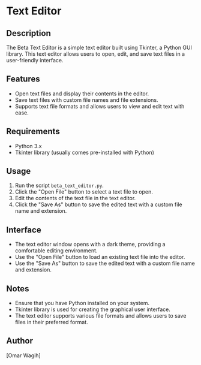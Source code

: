 # Text Editor

## Description
The Beta Text Editor is a simple text editor built using Tkinter, a Python GUI library. This text editor allows users to open, edit, and save text files in a user-friendly interface.

## Features
- Open text files and display their contents in the editor.
- Save text files with custom file names and file extensions.
- Supports text file formats and allows users to view and edit text with ease.

## Requirements
- Python 3.x
- Tkinter library (usually comes pre-installed with Python)

## Usage
1. Run the script `beta_text_editor.py`.
2. Click the "Open File" button to select a text file to open.
3. Edit the contents of the text file in the text editor.
4. Click the "Save As" button to save the edited text with a custom file name and extension.


## Interface
- The text editor window opens with a dark theme, providing a comfortable editing environment.
- Use the "Open File" button to load an existing text file into the editor.
- Use the "Save As" button to save the edited text with a custom file name and extension.

## Notes
- Ensure that you have Python installed on your system.
- Tkinter library is used for creating the graphical user interface.
- The text editor supports various file formats and allows users to save files in their preferred format.

## Author
[Omar Wagih]

